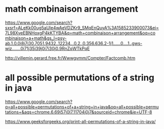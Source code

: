 # math combinaison arrangement

https://www.google.com/search?sxsrf=ALeKk00ug5aUIe4wAeVDZKr9_SMqEnQuyA%3A1585233900073&ei=7L98XveEBNHoxgP4kKTYBA&q=math+combinaison+arrangement&oq=combinaison+a+math&gs_l=psy-ab.1.0.0i8i7i30.7051.9432..12234...0.2..0.356.636.2-1j1......0....1..gws-wiz.......0i71j35i39j0i7i30j0.9RnZqWTkPqE

http://villemin.gerard.free.fr/Wwwgvmm/Compter/Factcomb.htm

# all possible permutations of a string in java

https://www.google.com/search?q=all+possible+permutations+of+a+string+in+java&oq=all+possible+permutations+&aqs=chrome.6.69i57j0l7.11704j0j7&sourceid=chrome&ie=UTF-8


https://www.geeksforgeeks.org/print-all-permutations-of-a-string-in-java/
